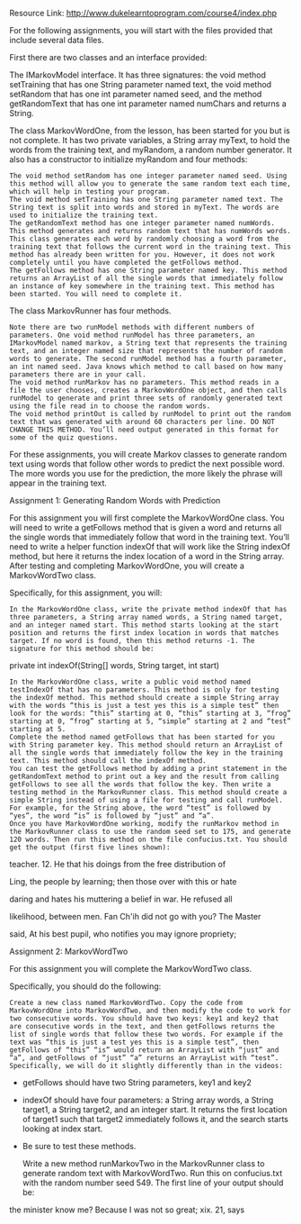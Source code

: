 Resource Link: http://www.dukelearntoprogram.com/course4/index.php

For the following assignments, you will start with the files provided that include several data files.

First there are two classes and an interface provided:

The IMarkovModel interface. It has three signatures: the void method setTraining that has one String parameter named text, the void method setRandom that has one int parameter named seed, and the method getRandomText that has one int parameter named numChars and returns a String.

The class MarkovWordOne, from the lesson, has been started for you but is not complete. It has two private variables, a String array myText, to hold the words from the training text, and myRandom, a random number generator. It also has a constructor to initialize myRandom and four methods:

    The void method setRandom has one integer parameter named seed. Using this method will allow you to generate the same random text each time, which will help in testing your program.
    The void method setTraining has one String parameter named text. The String text is split into words and stored in myText. The words are used to initialize the training text.
    The getRandomText method has one integer parameter named numWords. This method generates and returns random text that has numWords words. This class generates each word by randomly choosing a word from the training text that follows the current word in the training text. This method has already been written for you. However, it does not work completely until you have completed the getFollows method.
    The getFollows method has one String parameter named key. This method returns an ArrayList of all the single words that immediately follow an instance of key somewhere in the training text. This method has been started. You will need to complete it.

The class MarkovRunner has four methods.

    Note there are two runModel methods with different numbers of parameters. One void method runModel has three parameters, an IMarkovModel named markov, a String text that represents the training text, and an integer named size that represents the number of random words to generate. The second runModel method has a fourth parameter, an int named seed. Java knows which method to call based on how many parameters there are in your call.
    The void method runMarkov has no parameters. This method reads in a file the user chooses, creates a MarkovWordOne object, and then calls runModel to generate and print three sets of randomly generated text using the file read in to choose the random words.
    The void method printOut is called by runModel to print out the random text that was generated with around 60 characters per line. DO NOT CHANGE THIS METHOD. You’ll need output generated in this format for some of the quiz questions.

For these assignments, you will create Markov classes to generate random text using words that follow other words to predict the next possible word. The more words you use for the prediction, the more likely the phrase will appear in the training text.

Assignment 1: Generating Random Words with Prediction

For this assignment you will first complete the MarkovWordOne class. You will need to write a getFollows method that is given a word and returns all the single words that immediately follow that word in the training text. You’ll need to write a helper function indexOf that will work like the String indexOf method, but here it returns the index location of a word in the String array. After testing and completing MarkovWordOne, you will create a MarkovWordTwo class.

Specifically, for this assignment, you will:

    In the MarkovWordOne class, write the private method indexOf that has three parameters, a String array named words, a String named target, and an integer named start. This method starts looking at the start position and returns the first index location in words that matches target. If no word is found, then this method returns -1. The signature for this method should be: 

private int indexOf(String[] words, String target, int start)

    In the MarkovWordOne class, write a public void method named testIndexOf that has no parameters. This method is only for testing the indexOf method. This method should create a simple String array with the words “this is just a test yes this is a simple test” then look for the words: “this” starting at 0, “this” starting at 3, “frog” starting at 0, “frog” starting at 5, “simple” starting at 2 and “test” starting at 5.
    Complete the method named getFollows that has been started for you with String parameter key. This method should return an ArrayList of all the single words that immediately follow the key in the training text. This method should call the indexOf method.
    You can test the getFollows method by adding a print statement in the getRandomText method to print out a key and the result from calling getFollows to see all the words that follow the key. Then write a testing method in the MarkovRunner class. This method should create a simple String instead of using a file for testing and call runModel. For example, for the String above, the word “test” is followed by “yes”, the word “is” is followed by “just” and “a”.
    Once you have MarkovWordOne working, modify the runMarkov method in the MarkovRunner class to use the random seed set to 175, and generate 120 words. Then run this method on the file confucius.txt. You should get the output (first five lines shown):

teacher. 12. He that his doings from the free distribution of

Ling, the people by learning; then those over with this or hate

daring and hates his muttering a belief in war. He refused all

likelihood, between men. Fan Ch'ih did not go with you? The Master

said, At his best pupil, who notifies you may ignore propriety;

Assignment 2: MarkovWordTwo

For this assignment you will complete the MarkovWordTwo class.

Specifically, you should do the following:

    Create a new class named MarkovWordTwo. Copy the code from MarkovWordOne into MarkovWordTwo, and then modify the code to work for two consecutive words. You should have two keys: key1 and key2 that are consecutive words in the text, and then getFollows returns the list of single words that follow these two words. For example if the text was “this is just a test yes this is a simple test”, then getFollows of “this” “is” would return an ArrayList with “just” and “a”, and getFollows of “just” “a” returns an ArrayList with “test”. Specifically, we will do it slightly differently than in the videos:

- getFollows should have two String parameters, key1 and key2

- indexOf should have four parameters: a String array words, a String target1, a String target2, and an integer start. It returns the first location of target1 such that target2 immediately follows it, and the search starts looking at index start.

- Be sure to test these methods.

    Write a new method runMarkovTwo in the MarkovRunner class to generate random text with MarkovWordTwo. Run this on confucius.txt with the random number seed 549. The first line of your output should be:

the minister know me? Because I was not so great; xix. 21, says


